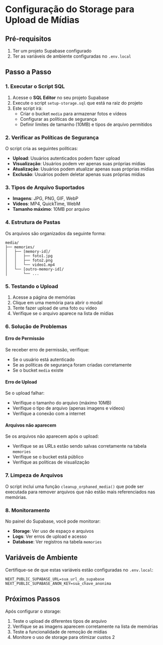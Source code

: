 # Configuração do Storage para Upload de Mídias

## Pré-requisitos

1. Ter um projeto Supabase configurado
2. Ter as variáveis de ambiente configuradas no `.env.local`

## Passo a Passo

### 1. Executar o Script SQL

1. Acesse o **SQL Editor** no seu projeto Supabase
2. Execute o script `setup-storage.sql` que está na raiz do projeto
3. Este script irá:
   - Criar o bucket `media` para armazenar fotos e vídeos
   - Configurar as políticas de segurança
   - Definir limites de tamanho (10MB) e tipos de arquivo permitidos

### 2. Verificar as Políticas de Segurança

O script cria as seguintes políticas:

- **Upload**: Usuários autenticados podem fazer upload
- **Visualização**: Usuários podem ver apenas suas próprias mídias
- **Atualização**: Usuários podem atualizar apenas suas próprias mídias
- **Exclusão**: Usuários podem deletar apenas suas próprias mídias

### 3. Tipos de Arquivo Suportados

- **Imagens**: JPG, PNG, GIF, WebP
- **Vídeos**: MP4, QuickTime, WebM
- **Tamanho máximo**: 10MB por arquivo

### 4. Estrutura de Pastas

Os arquivos são organizados da seguinte forma:
```
media/
├── memories/
│   ├── [memory-id]/
│   │   ├── foto1.jpg
│   │   ├── foto2.png
│   │   └── video1.mp4
│   └── [outro-memory-id]/
│       └── ...
```

### 5. Testando o Upload

1. Acesse a página de memórias
2. Clique em uma memória para abrir o modal
3. Tente fazer upload de uma foto ou vídeo
4. Verifique se o arquivo aparece na lista de mídias

### 6. Solução de Problemas

#### Erro de Permissão
Se receber erro de permissão, verifique:
- Se o usuário está autenticado
- Se as políticas de segurança foram criadas corretamente
- Se o bucket `media` existe

#### Erro de Upload
Se o upload falhar:
- Verifique o tamanho do arquivo (máximo 10MB)
- Verifique o tipo de arquivo (apenas imagens e vídeos)
- Verifique a conexão com a internet

#### Arquivos não aparecem
Se os arquivos não aparecem após o upload:
- Verifique se as URLs estão sendo salvas corretamente na tabela `memories`
- Verifique se o bucket está público
- Verifique as políticas de visualização

### 7. Limpeza de Arquivos

O script inclui uma função `cleanup_orphaned_media()` que pode ser executada para remover arquivos que não estão mais referenciados nas memórias.

### 8. Monitoramento

No painel do Supabase, você pode monitorar:
- **Storage**: Ver uso de espaço e arquivos
- **Logs**: Ver erros de upload e acesso
- **Database**: Ver registros na tabela `memories`

## Variáveis de Ambiente

Certifique-se de que estas variáveis estão configuradas no `.env.local`:

```env
NEXT_PUBLIC_SUPABASE_URL=sua_url_do_supabase
NEXT_PUBLIC_SUPABASE_ANON_KEY=sua_chave_anonima
```

## Próximos Passos

Após configurar o storage:
1. Teste o upload de diferentes tipos de arquivo
2. Verifique se as imagens aparecem corretamente na lista de memórias
3. Teste a funcionalidade de remoção de mídias
4. Monitore o uso de storage para otimizar custos 2